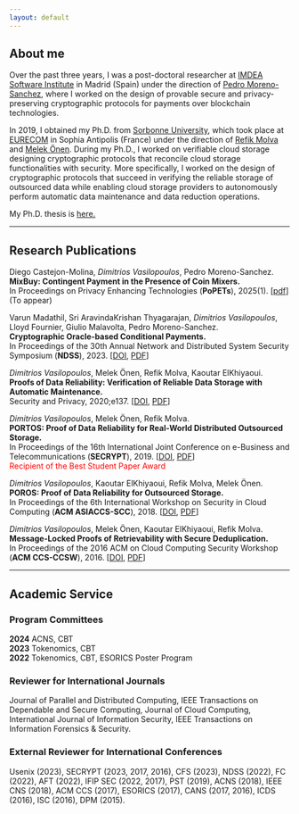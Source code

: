 ```yaml
---
layout: default
---
```


## About me

Over the past three years, I was a post-doctoral researcher at [IMDEA Software Institute](https://software.imdea.org/) in Madrid (Spain) under the direction of [Pedro Moreno-Sanchez](https://software.imdea.org/~pedro.moreno/), where I worked on the design of provable secure and privacy-preserving cryptographic protocols for payments over blockchain technologies.

In 2019, I obtained my Ph.D. from [Sorbonne University](https://www.sorbonne-universite.fr/en), which took place at [EURECOM](https://www.eurecom.fr/) in Sophia Antipolis (France) under the direction of [Refik Molva](https://www.eurecom.fr/en/people/molva-refik) and [Melek Önen](https://www.eurecom.fr/en/people/onen-melek). During my Ph.D., I worked on verifiable cloud storage designing cryptographic protocols that reconcile cloud storage functionalities with security. More specifically, I worked on the design of cryptographic protocols that succeed in verifying the reliable storage of outsourced data while enabling cloud storage providers to autonomously perform automatic data maintenance and data reduction operations.

My Ph.D. thesis is [here.](https://tel.archives-ouvertes.fr/tel-03010491)

* * *

## Research Publications

Diego Castejon-Molina, _Dimitrios Vasilopoulos_, Pedro Moreno-Sanchez.\
**MixBuy: Contingent Payment in the Presence of Coin Mixers.**\
In Proceedings on Privacy Enhancing Technologies (**PoPETs**), 2025(1). [[pdf](https://eprint.iacr.org/2024/953)] (To appear)

Varun Madathil, Sri AravindaKrishan Thyagarajan, _Dimitrios Vasilopoulos_, Lloyd Fournier, Giulio Malavolta, Pedro Moreno-Sanchez.\
**Cryptographic Oracle-based Conditional Payments.**\
In Proceedings of the 30th Annual Network and Distributed System Security Symposium (**NDSS**), 2023. [[DOI](https://doi.org/10.14722/ndss.2023.24024), [PDF](https://eprint.iacr.org/2022/499.pdf)]

_Dimitrios Vasilopoulos_, Melek Önen, Refik Molva, Kaoutar ElKhiyaoui.\
**Proofs of Data Reliability: Verification of Reliable Data Storage with Automatic Maintenance.**\
Security and Privacy, 2020;e137. [[DOI](https://doi.org/10.1002/spy2.137), [PDF](./docs/proofs-of-data-reliability.pdf)]

_Dimitrios Vasilopoulos_, Melek Önen, Refik Molva.\
**PORTOS: Proof of Data Reliability for Real-World Distributed Outsourced Storage.**\
In Proceedings of the 16th International Joint Conference on e-Business and Telecommunications (**SECRYPT**), 2019. [[DOI](https://doi.org/10.5220/0007927301730186), [PDF](./docs/portos.pdf)]\
<span style="color:red;">    Recipient of the Best Student Paper Award</span>

_Dimitrios Vasilopoulos_, Kaoutar ElKhiyaoui, Refik Molva, Melek Önen.\
**POROS: Proof of Data Reliability for Outsourced Storage.**\
In Proceedings of the 6th International Workshop on Security in Cloud Computing (**ACM ASIACCS-SCC**), 2018. [[DOI](https://doi.org/10.1145/3201595.3201600), [PDF](./docs/poros.pdf)]

_Dimitrios Vasilopoulos_, Melek Önen, Kaoutar ElKhiyaoui, Refik Molva.\
**Message-Locked Proofs of Retrievability with Secure Deduplication.**\
In Proceedings of the 2016 ACM on Cloud Computing Security Workshop (**ACM CCS-CCSW**), 2016. [[DOI](https://doi.org/10.1145/2996429.2996433), [PDF](./docs/ml-por.pdf)]

* * *

## Academic Service

### Program Committees

**2024**  ACNS, CBT\
**2023**  Tokenomics, CBT\
**2022**  Tokenomics, CBT, ESORICS Poster Program

### Reviewer for International Journals

Journal of Parallel and Distributed Computing, IEEE Transactions on Dependable and Secure Computing, Journal of Cloud Computing, International Journal of Information Security, IEEE Transactions on Information Forensics & Security.

### External Reviewer for International Conferences

Usenix (2023), SECRYPT (2023, 2017, 2016), CFS (2023), NDSS (2022), FC (2022), AFT (2022), IFIP SEC (2022, 2017), PST (2019), ACNS (2018), IEEE CNS (2018), ACM CCS (2017), ESORICS (2017), CANS (2017, 2016), ICDS (2016), ISC (2016), DPM (2015).
